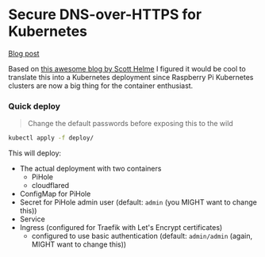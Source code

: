 # Secure DNS-over-HTTPS for Kubernetes
[Blog post](https://pepperprovesapoint.com/index.php/2018/04/17/secure-dns-over-https-for-kubernetes/)

Based on [this awesome blog by Scott Helme](https://scotthelme.co.uk/securing-dns-across-all-of-my-devices-with-pihole-dns-over-https-1-1-1-1/) I figured it would be cool to translate this into a Kubernetes deployment since Raspberry Pi Kubernetes clusters are now a big thing for the container enthusiast.

### Quick deploy

> Change the default passwords before exposing this to the wild

```bash
kubectl apply -f deploy/
```

This will deploy:
- The actual deployment with two containers
  - PiHole
  - cloudflared
- ConfigMap for PiHole
- Secret for PiHole admin user (default: `admin` (you MIGHT want to change this))
- Service
- Ingress (configured for Traefik with Let's Encrypt certificates)
  - configured to use basic authentication (default: `admin/admin` (again, MIGHT want to change this))

